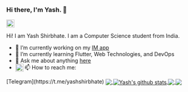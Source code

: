 ### Hi there, I'm Yash. 👋
<a href="https://twitter.com/shirbhateyash">
  <img align="left" alt=" Yash Shirbhate | Twitter" width="21px" src="https://raw.githubusercontent.com/anuraghazra/anuraghazra/master/assets/twitter.svg" />
</a>
<br />
<br />
Hi! I am Yash Shirbhate. I am a Computer Science student from India.

- 🔭 I’m currently working on my [IM app](https://github.com/yashimself/x)
- 🌱 I’m currently learning Flutter, Web Technologies, and DevOps
- 💬 Ask me about anything [here](https://github.com/yashimself/yashimself/issues)
- 📫 How to reach me: <a href="https://twitter.com/shirbhateyash">
  <img align="left" alt=" Yash Shirbhate | Twitter" width="21px" src="https://raw.githubusercontent.com/anuraghazra/anuraghazra/master/assets/twitter.svg" />
</a>
[Telegram](https://t.me/yashshirbhate)



<a href="https://github.com/yashimself/github-readme-stats">
  <img align="center" src="https://github-readme-stats.vercel.app/api/top-langs/?username=yashimself&theme=radical&hide=glsl,python" />
</a>
<a href="https://github.com/yashimself/github-readme-stats">
  <img align="center" src="https://github-readme-stats.vercel.app/api?username=yashimself&show_icons=true&theme=radical&line_height=27" alt="Yash's github stats" />
</a>

<a href="https://github.com/yashimself/github-readme-stats">
  <img align="center" src="https://github-readme-stats.vercel.app/api/pin/?username=yashimself&repo=github-readme-stats&theme=radical" />
</a>    
<a href="https://github.com/yashimself/yashimself.github.io">
  <img align="center" src="https://github-readme-stats.vercel.app/api/pin/?username=yashimself&repo=yashimself.github.io&theme=radical" />
</a>
